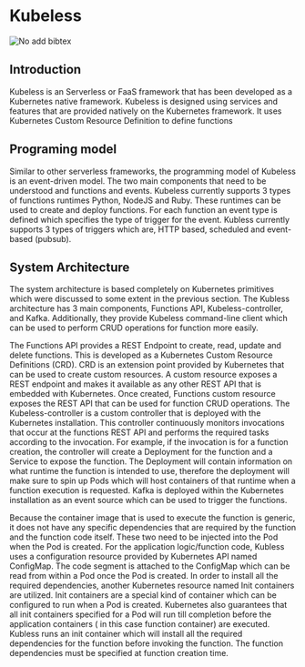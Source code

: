 # Kubeless

![No](images/no.png) add bibtex

## Introduction

Kubeless is an Serverless or FaaS framework that has been developed as a
Kubernetes native framework. Kubeless is designed using services and features
that are provided natively on the Kubernetes framework. It uses Kubernetes
Custom Resource Definition to define functions

## Programing model

Similar to other serverless frameworks, the programming model of Kubeless is
an event-driven model. The two main components that need to be understood and
functions and events. Kubeless currently supports 3 types of functions
runtimes Python, NodeJS and Ruby. These runtimes can be used to create and
deploy functions. For each function an event type is defined which specifies
the type of trigger for the event. Kubless currently supports 3 types of
triggers which are, HTTP based, scheduled and event-based (pubsub).

## System Architecture

The system architecture is based completely on Kubernetes primitives which were
discussed to some extent in the previous section. The Kubless architecture
has 3 main components, Functions API, Kubeless-controller, and Kafka.
Additionally, they provide Kubeless command-line client which can be used to
perform CRUD operations for function more easily.

The Functions API provides a REST Endpoint to create, read, update and delete
functions. This is developed as a Kubernetes Custom Resource Definitions
(CRD). CRD is an extension point provided by Kubernetes that can be used to
create custom resources. A custom resource exposes a REST endpoint and makes
it available as any other REST API that is embedded with Kubernetes. Once
created, Functions custom resource exposes the REST API that can be used for
function CRUD operations. The Kubeless-controller is a custom controller that
is deployed with the Kubernetes installation. This controller continuously
monitors invocations that occur at the functions REST API and performs the
required tasks according to the invocation. For example, if the invocation
is for a function creation, the controller will create a Deployment for the
function and a Service to expose the function. The Deployment will contain
information on what runtime the function is intended to use, therefore the
deployment will make sure to spin up Pods which will host containers of that
runtime when a function execution is requested. Kafka is deployed within the
Kubernetes installation as an event source which can be used to trigger the
functions.

Because the container image that is used to execute the function is generic,
it does not have any specific dependencies that are required by the function
and the function code itself. These two need to be injected into the Pod when
the Pod is created. For the application logic/function code, Kubless uses a
configuration resource provided by Kubernetes API named ConfigMap. The code
segment is attached to the ConfigMap which can be read from within a Pod once
the Pod is created. In order to install all the required dependencies, another
Kubernetes resource named Init containers are utilized. Init containers are a
special kind of container which can be configured to run when a Pod is
created. Kubernetes also guarantees that all init containers specified for
a Pod will run till completion before the application containers ( in this
case function container) are executed. Kubless runs an init container which
will install all the required dependencies for the function before invoking
the function. The function dependencies must be specified at function creation
 time.
